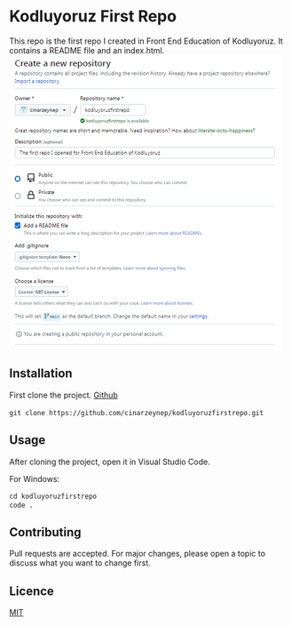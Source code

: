 # Kodluyoruz First Repo
This repo is the first repo I created in Front End Education of Kodluyoruz. It contains a README file and an index.html.
![Repo Image](firstrepo.PNG)

## Installation
First clone the project. [Github](https://github.com/cinarzeynep/kodluyoruzfirstrepo)

`git clone https://github.com/cinarzeynep/kodluyoruzfirstrepo.git`

## Usage 
After cloning the project, open it in Visual Studio Code.

For Windows: 
```
cd kodluyoruzfirstrepo 
code .
```

## Contributing 
Pull requests are accepted. For major changes, please open a topic to discuss what you want to change first.

## Licence
[MIT](https://choosealicense.com/licenses/mit/)
